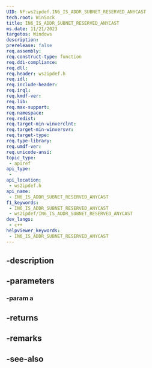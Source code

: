 ```yaml
---
UID: NF:ws2ipdef.IN6_IS_ADDR_SUBNET_RESERVED_ANYCAST
tech.root: WinSock
title: IN6_IS_ADDR_SUBNET_RESERVED_ANYCAST
ms.date: 11/21/2023
targetos: Windows
description: 
prerelease: false
req.assembly: 
req.construct-type: function
req.ddi-compliance: 
req.dll: 
req.header: ws2ipdef.h
req.idl: 
req.include-header: 
req.irql: 
req.kmdf-ver: 
req.lib: 
req.max-support: 
req.namespace: 
req.redist: 
req.target-min-winverclnt: 
req.target-min-winversvr: 
req.target-type: 
req.type-library: 
req.umdf-ver: 
req.unicode-ansi: 
topic_type:
 - apiref
api_type:
 - 
api_location:
 - ws2ipdef.h
api_name:
 - IN6_IS_ADDR_SUBNET_RESERVED_ANYCAST
f1_keywords:
 - IN6_IS_ADDR_SUBNET_RESERVED_ANYCAST
 - ws2ipdef/IN6_IS_ADDR_SUBNET_RESERVED_ANYCAST
dev_langs:
 - c++
helpviewer_keywords:
 - IN6_IS_ADDR_SUBNET_RESERVED_ANYCAST
---
```


## -description

## -parameters

### -param a

## -returns

## -remarks

## -see-also

